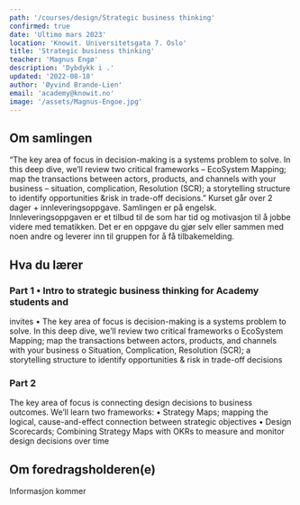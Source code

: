 ```yaml
---
path: '/courses/design/Strategic business thinking'
confirmed: true
date: 'Ultimo mars 2023'
location: 'Knowit. Universitetsgata 7. Oslo'
title: 'Strategic business thinking'
teacher: 'Magnus Engø'
description: 'Dybdykk i .'
updated: '2022-08-18'
author: 'Øyvind Brande-Lien'
email: 'academy@knowit.no'
image: '/assets/Magnus-Engoe.jpg'
---
```


## Om samlingen

“The key area of focus in decision-making is a systems problem to solve. In
this deep dive, we’ll review two critical frameworks – EcoSystem Mapping; map
the transactions between actors, products, and channels with your business –
situation, complication, Resolution (SCR); a storytelling structure to
identify opportunities &risk in trade-off decisions.” Kurset går over 2
dager + innleveringsoppgave. Samlingen er på engelsk. Innleveringsoppgaven er
et tilbud til de som har tid og motivasjon til å jobbe videre med tematikken.
Det er en oppgave du gjør selv eller sammen med noen andre og leverer inn til
gruppen for å få tilbakemelding.

## Hva du lærer

### Part 1 • Intro to strategic business thinking for Academy students and

invites • The key area of focus is decision-making is a systems problem to
solve. In this deep dive, we’ll review two critical frameworks o EcoSystem
Mapping; map the transactions between actors, products, and channels with your
business o Situation, Complication, Resolution (SCR); a storytelling structure
to identify opportunities & risk in trade-off decisions

### Part 2

The key area of focus is connecting design decisions to business outcomes.
We’ll learn two frameworks: • Strategy Maps; mapping the logical,
cause-and-effect connection between strategic objectives • Design Scorecards;
Combining Strategy Maps with OKRs to measure and monitor design decisions over
time

## Om foredragsholderen(e)

Informasjon kommer
